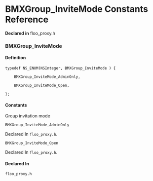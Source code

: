 # BMXGroup_InviteMode Constants Reference

  **Declared in** floo_proxy.h  

### BMXGroup_InviteMode

#### Definition
    typedef NS_ENUM(NSInteger, BMXGroup_InviteMode ) {   
        
        BMXGroup_InviteMode_AdminOnly,
        
        BMXGroup_InviteMode_Open,
        
    };

#### Constants

Group invitation mode

<a name="" title="BMXGroup_InviteMode_AdminOnly"></a><code>BMXGroup_InviteMode_AdminOnly</code>

   Declared In `floo_proxy.h`.

<a name="" title="BMXGroup_InviteMode_Open"></a><code>BMXGroup_InviteMode_Open</code>

   Declared In `floo_proxy.h`.

#### Declared In
`floo_proxy.h`

